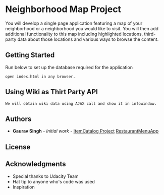 # Neighborhood Map Project

You will develop a single page application featuring a map of your neighborhood or a neighborhood you would like to visit. You will then add additional functionality to this map including highlighted locations, third-party data about those locations and various ways to browse the content.

## Getting Started

Run below to set up the database required for the application
```
open index.html in any browser.
```
## Using Wiki as Thirt Party API 
```
We will obtain wiki data using AJAX call and show it in infowindow.
```

## Authors
* **Gaurav Singh** - *Initial work* - [ItemCatalog Project](https://github.com/gauravsinghaec/Fullstack-Nanodegree-Projects/tree/master/vagrant/catalog)
									  [RestaurantMenuApp](https://github.com/gauravsinghaec/RestaurantMenuApp)

## License


## Acknowledgments

* Special thanks to Udacity Team
* Hat tip to anyone who's code was used
* Inspiration
